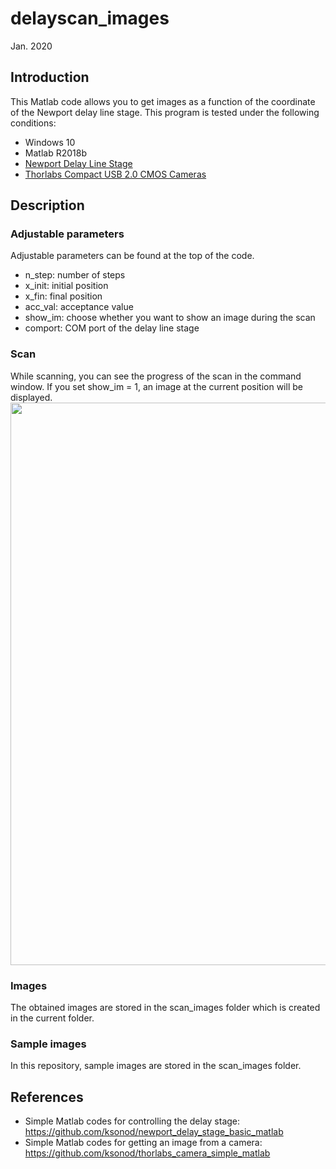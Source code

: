 # delayscan_images
Jan. 2020
## Introduction
This Matlab code allows you to get images as a function of the coordinate of the Newport delay line stage. This program is tested under the following conditions:
- Windows 10
- Matlab R2018b
- [Newport Delay Line Stage](https://www.newport.com/f/delay-line-stages)
- [Thorlabs Compact USB 2.0 CMOS Cameras](https://www.thorlabs.com/newgrouppage9.cfm?objectgroup_id=4024)

## Description
### Adjustable parameters
Adjustable parameters can be found at the top of the code.
- n_step: number of steps
- x_init: initial position
- x_fin: final position
- acc_val: acceptance value
- show_im: choose whether you want to show an image during the scan
- comport: COM port of the delay line stage

### Scan
While scanning, you can see the progress of the scan in the command window. If you set show_im = 1, an image at the current position will be displayed.  
<img src="https://github.com/ksonod/delayscan_images/blob/master/pic1.PNG" width="900px">  

### Images
The obtained images are stored in the scan_images folder which is created in the current folder.

### Sample images
In this repository, sample images are stored in the scan_images folder.

## References
- Simple Matlab codes for controlling the delay stage: https://github.com/ksonod/newport_delay_stage_basic_matlab
- Simple Matlab codes for getting an image from a camera: https://github.com/ksonod/thorlabs_camera_simple_matlab
